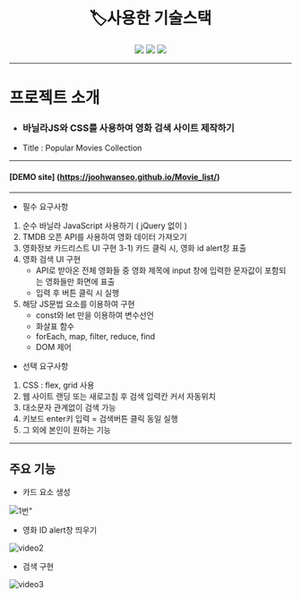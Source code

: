 # <div align="center">  🏷️사용한 기술스택 </div>
<div align= "center"><img src="https://img.shields.io/badge/HTML5-F7DF1E?style=for-the-badge&logo=html5&logoColor=red"> <img src="https://img.shields.io/badge/CSS-1572B6?style=for-the-badge&logo=css3&logoColor=white"> <img src="https://img.shields.io/badge/JavaScript-7DF1E?style=for-the-badge&logo=javascript&logoColor="></div>

---
# 프로젝트 소개 
* ### 바닐라JS와 CSS를 사용하여 영화 검색 사이트 제작하기
* Title :  Popular Movies Collection 

---
#### [DEMO site] (https://joohwanseo.github.io/Movie_list/)

---
* 필수 요구사항

1) 순수 바닐라 JavaScript 사용하기 ( jQuery 없이 )
2) TMDB 오픈 API를 사용하여 영화 데이터 가져오기
3) 영화정보 카드리스트 UI 구현
 3-1) 카드 클릭 시, 영화 id alert창 표출 
4) 영화 검색 UI 구현
   * API로 받아온 전체 영화들 중 영화 제목에 input 창에 입력한 문자값이 포함되는 영화들만 화면에 표출
   * 입력 후 버튼 클릭 시 실행
5)  해당 JS문법 요소를 이용하여 구현
     * const와 let 만을 이용하여 변수선언
     * 화살표 함수 
     *  forEach, map, filter, reduce, find
     *  DOM 제어

* 선택 요구사항

1) CSS : flex, grid 사용
2) 웹 사이트 랜딩 또는 새로고침 후 검색 입력칸 커서 자동위치
3) 대소문자 관계없이 검색 가능
4) 키보드 enter키 입력 = 검색버튼 클릭 동일 실행
5) 그 외에 본인이 원하는 기능

---

## 주요 기능


* 카드 요소 생성

![1번](https://github.com/JoohwanSeo/project/assets/104831702/532e531e-d0e5-4f4e-baea-9d8e70fd2835)"

* 영화 ID alert창 띄우기

![video2](https://github.com/JoohwanSeo/project/assets/104831702/7cd07ca7-b18c-4e43-b7e3-74c486edcdb3)

* 검색 구현

![video3](https://github.com/JoohwanSeo/project/assets/104831702/514e9402-79ee-422c-9051-18fc3f1dd263)


 
